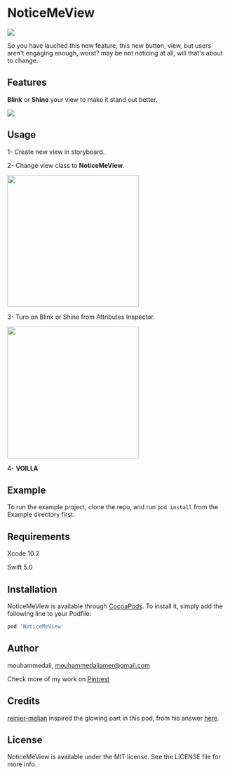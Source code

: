 # NoticeMeView
![](https://drive.google.com/uc?export=download&id=1Zde8v6aQyGjMsm066jPephecf1iwwGLx)

So you have lauched this new feature, this new button, view, but users aren't engaging enough, worst? may be not noticing at all, will that's about to change.


## Features
**Blink** or **Shine** your view to make it stand out better.


![](https://drive.google.com/uc?export=download&id=1oiAhfJMVzx9O1blfvsC0bqQRNZCFgoOt)


## Usage
1- Create new view in storyboard.


2- Change view class to **NoticeMeView**.



<img src="https://drive.google.com/uc?export=download&id=1MT88atZ30VBTkHHaO5Sar-wD09i7Xuye" width="300" />

3- Turn on Blink or Shine from Attributes Inspector.


<img src="https://drive.google.com/uc?export=download&id=1V56DbXu40s4J52ofGhyfUfDBAUqzGTwW" width="300" />


4- **VOILLA**

## Example

To run the example project, clone the repo, and run `pod install` from the Example directory first.

## Requirements
Xcode 10.2

Swift 5.0

## Installation

NoticeMeView is available through [CocoaPods](https://cocoapods.org). To install
it, simply add the following line to your Podfile:

```ruby
pod 'NoticeMeView'
```

## Author

mouhammedali, mouhammedaliamer@gmail.com

Check more of my work on [Pintrest]()


## Credits
[reinier-melian](https://stackoverflow.com/users/6190582/reinier-melian) inspired the glowing part in this pod, from his answer [here](https://stackoverflow.com/a/44861169).


## License

NoticeMeView is available under the MIT license. See the LICENSE file for more info.


